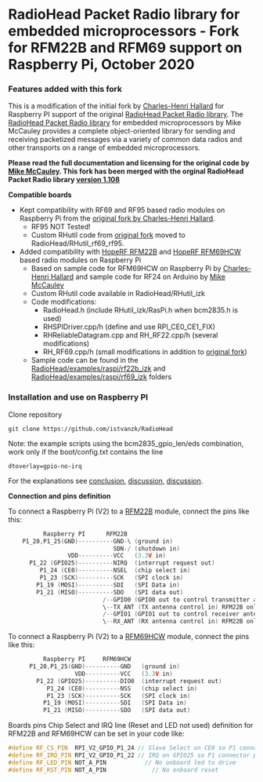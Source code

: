 RadioHead Packet Radio library for embedded microprocessors - Fork for RFM22B and RFM69 support on Raspberry Pi, October 2020
================================================================================================================

### Features added with this fork

This is a modification of the initial fork by [Charles-Henri Hallard][1] for Raspberry PI support of the original [RadioHead Packet Radio library][2]. The [RadioHead Packet Radio library][2] for embedded microprocessors by Mike McCauley provides a complete object-oriented library for sending and receiving packetized messages via a variety of common data radios and other transports on a range of embedded microprocessors.

**Please read the full documentation and licensing for the original code by [Mike McCauley][2]. This fork has been merged with the orginal RadioHead Packet Radio library [version 1.108][3]**


**Compatible boards**

- Kept compatibility with RF69 and RF95 based radio modules on Raspberry Pi from the [original fork by Charles-Henri Hallard][1]. 
  - RF95 NOT Tested! 
  - Custom RHutil code from [original fork][1] moved to RadioHead/RHutil_rf69_rf95.
- Added compatibility with [HopeRF RFM22B][4] and [HopeRF RFM69HCW][12] based radio modules on Raspberry Pi 
  - Based on sample code for RFM69HCW on Raspberry Pi by [Charles-Henri Hallard][1] and sample code for RF24 on Arduino by [Mike McCauley][3]
  - Custom RHutil code available in RadioHead/RHutil_izk  
  - Code modifications: 
    - RadioHead.h (include RHutil_izk/RasPi.h when bcm2835.h is used)
    - RHSPIDriver.cpp/h (define and use RPI_CE0_CE1_FIX)
    - RHReliableDatagram.cpp and RH_RF22.cpp/h (several modifications) 
    - RH_RF69.cpp/h (small modifications in addition to [original fork][1])
  - Sample code can be found in the [RadioHead/examples/raspi/rf22b_izk][5] and [RadioHead/examples/raspi/rf69_izk][13] folders
 

### Installation and use on Raspberry PI

Clone repository
```shell
git clone https://github.com/istvanzk/RadioHead
```

Note: the example scripts using the bcm2835_gpio_len/eds combination, work only if the boot/config.txt contains the line
```shell
dtoverlay=gpio-no-irq
```
For the explanations see [conclusion][8], [discussion][9], [discussion][10].

**Connection and pins definition**

To connect a Raspberry Pi (V2) to a [RFM22B][4] module, connect the pins like this:

```cpp
          Raspberry PI      RFM22B
    P1_20,P1_25(GND)----------GND-\ (ground in)
                              SDN-/ (shutdown in)
                 VDD----------VCC   (3.3V in)
      P1_22 (GPIO25)----------NIRQ  (interrupt request out)
         P1_24 (CE0)----------NSEL  (chip select in)
         P1_23 (SCK)----------SCK   (SPI clock in)
        P1_19 (MOSI)----------SDI   (SPI Data in)
        P1_21 (MISO)----------SDO   (SPI data out)
                           /--GPIO0 (GPIO0 out to control transmitter antenna TX_ANT)
                           \--TX_ANT (TX antenna control in) RFM22B only
                           /--GPIO1 (GPIO1 out to control receiver antenna RX_ANT)
                           \--RX_ANT (RX antenna control in) RFM22B only
```

To connect a Raspberry Pi (V2) to a [RFM69HCW][12] module, connect the pins like this:

```cpp
          Raspberry PI     RFM69HCW
      P1_20,P1_25(GND)----------GND   (ground in)
                   VDD----------VCC   (3.3V in)
        P1_22 (GPIO25)----------DIO0  (interrupt request out)
           P1_24 (CE0)----------NSS   (chip select in)
           P1_23 (SCK)----------SCK   (SPI clock in)
          P1_19 (MOSI)----------SDI   (SPI Data in)
          P1_21 (MISO)----------SDO   (SPI data out)
```


Boards pins Chip Select and IRQ line (Reset and LED not used) definition for RFM22B and RFM69HCW can be set in your code like:

```cpp
#define RF_CS_PIN  RPI_V2_GPIO_P1_24 // Slave Select on CE0 so P1 connector pin #24
#define RF_IRQ_PIN RPI_V2_GPIO_P1_22 // IRQ on GPIO25 so P1 connector pin #22
#define RF_LED_PIN NOT_A_PIN	       // No onboard led to drive
#define RF_RST_PIN NOT_A_PIN		     // No onboard reset
```

[1]: https://github.com/hallard/RadioHead
[2]: http://www.airspayce.com/mikem/arduino/RadioHead/
[3]: http://www.airspayce.com/mikem/arduino/RadioHead/RadioHead-1.108.zip

[4]: https://www.hoperf.com/modules/rf_transceiver/RFM22BW.html
[5]: https://github.com/istvanzk/RadioHead/tree/master/examples/raspi/rf22b_izk
[6]: https://github.com/istvanzk/RadioHead/tree/master/RH_RF22.h

[7]: https://github.com/istvanzk/RadioHead/tree/master/examples/raspi/RasPiBoards.h

[8]: https://github.com/raspberrypi/linux/issues/2550
[9]: https://groups.google.com/forum/#!topic/bcm2835/Y3D1mmp6vew
[10]: https://groups.google.com/forum/#!topic/bcm2835/1QWkdCZWlpE
[12]: https://www.hoperf.com/modules/rf_transceiver/RFM69HCW.html
[13]: https://github.com/istvanzk/RadioHead/tree/master/examples/raspi/rf69_izk


